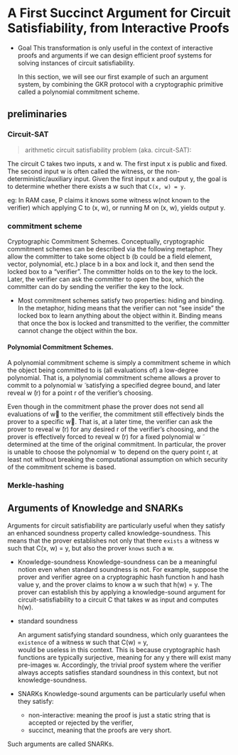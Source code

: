 # A First Succinct Argument for Circuit Satisfiability, from Interactive Proofs


* Goal
  This transformation is only useful in the context of interactive proofs and arguments if we can design
  efficient proof systems for solving instances of circuit satisfiability.

  In this section, we will see our first example of such an argument system, by combining the GKR protocol with a cryptographic primitive called
  a polynomial commitment scheme.   



## preliminaries
### Circuit-SAT
> arithmetic circuit satisfiability problem (aka. circuit-SAT):

The circuit C takes two inputs, x and w. The first input x is public and fixed. The second input w is often called the witness,
or the non-deterministic/auxiliary input.
Given the first input x and output y, the goal is to determine whether there exists a w such that `C(x, w) = y`.

eg: In RAM case, P claims it knows some witness w(not known to the verifier) which applying C to (x, w), or running M on (x, w), yields output y.

### commitment scheme

Cryptographic Commitment Schemes. Conceptually, cryptographic commitment schemes can be described via the following metaphor. 
They allow the committer to take some object b (b could be a field element, vector, polynomial, etc.) place b in a box 
and lock it, and then send the locked box to a “verifier”. The committer holds on to the key to the lock. Later, the 
verifier can ask the committer to open the box, which the committer can do by sending the verifier the key to the lock. 

* Most commitment schemes satisfy two properties: hiding and binding. 
  In the metaphor, hiding means that the verifier can not “see inside” the locked box to learn anything about the object within it. 
  Binding means that once the box is locked and transmitted to the verifier, the committer cannot change the object within the box. 


#### Polynomial Commitment Schemes. 
A polynomial commitment scheme is simply a commitment scheme in which the object being committed to is (all evaluations of) 
a low-degree polynomial. That is, a polynomial commitment scheme allows a prover to commit to a polynomial w ̃ satisfying 
a specified degree bound, and later reveal w ̃(r) for a point r of the verifier’s choosing. 

Even though in the commitment phase the prover does not send all evaluations of w􏰌 to the verifier, the commitment still 
effectively binds the prover to a specific w􏰌. That is, at a later time, the verifier can ask the prover to reveal w ̃(r) 
for any desired r of the verifier’s choosing, and the prover is effectively forced to reveal w ̃(r) for a fixed polynomial w ̃
determined at the time of the original commitment. In particular, the prover is unable to choose the polynomial w ̃ to 
depend on the query point r, at least not without breaking the computational assumption on which security of the commitment 
scheme is based.


### Merkle-hashing


## Arguments of Knowledge and SNARKs
Arguments for circuit satisfiability are particularly useful when they satisfy an enhanced soundness property called 
knowledge-soundness. This means that the prover establishes not only that there `exists` a witness w such that C(x, w) = y, 
but also the prover `knows` such a w.

* Knowledge-soundness
  Knowledge-soundness can be a meaningful notion even when standard soundness is not. 
  For example, suppose the prover and verifier agree on a cryptographic hash function h and hash value y, and the prover
  claims to know a w such that h(w) = y. The prover can establish this by applying a knowledge-sound argument for 
  circuit-satisfiability to a circuit C that takes w as input and computes h(w).

* standard soundness

  An argument satisfying standard soundness, which only guarantees the `existence` of a witness w such that C(w) = y,  
  would be useless in this context. This is because cryptographic hash functions are typically
  surjective, meaning for any y there will exist many pre-images w. Accordingly, the trivial proof system
  where the verifier always accepts satisfies standard soundness in this context, but not knowledge-soundness.
  
* SNARKs
  Knowledge-sound arguments can be particularly useful when they satisfy:
  * non-interactive: meaning the proof is just a static string that is accepted or rejected by the verifier, 
  * succinct, meaning that the proofs are very short. 

Such arguments are called SNARKs.